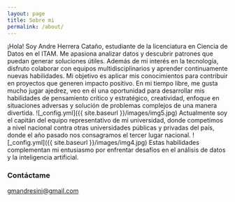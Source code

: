 ```yaml
---
layout: page
title: Sobre mi
permalink: /about/
---
```


¡Hola! Soy Andre Herrera Cataño, estudiante de la licenciatura en Ciencia de Datos en el ITAM. Me apasiona analizar datos y descubrir patrones que puedan generar soluciones útiles. 
Además de mi interés en la tecnología, disfruto colaborar con equipos multidisciplinarios y aprender continuamente nuevas habilidades. Mi objetivo es aplicar mis conocimientos para contribuir en proyectos que generen impacto positivo.
En mi tiempo libre, me gusta mucho jugar ajedrez, veo en él una oportunidad para desarrollar mis habilidades de pensamiento crítico y estratégico, creatividad, enfoque en situaciones adversas y solución de problemas complejos de una manera divertida.
![_config.yml]({{ site.baseurl }}/images/img5.jpg)
Actualmente soy el capitán del equipo representativo de mi universidad, donde competimos a nivel nacional contra otras universidades públicas y privadas del país, donde el año pasado nos consagramos el tercer lugar nacional.
![_config.yml]({{ site.baseurl }}/images/img4.jpg)
Estas habilidades complementan mi entusiasmo por enfrentar desafíos en el análisis de datos y la inteligencia artificial.


### Contáctame

[gmandresini@gmail.com](gmandresini@gmail.com)
